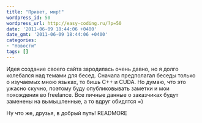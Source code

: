 ```yaml
---
title: "Привет, мир!"
wordpress_id: 50
wordpress_url: http://easy-coding.ru/?p=50
date: '2011-06-09 18:44:06 +0400'
date_gmt: '2011-06-09 18:44:06 +0400'
categories:
- "Новости"
tags: []
---
```

Идея создание своего сайта зародилась очень давно, но я долго колебался над темами для бесед. Сначала предполагал беседы только о изучаемых мною языках, то бишь С++ и CUDA. Но думаю, что это ужасно скучно, поэтому буду опубликовывать заметки и мои похождения во freelance. Все личные данные о заказчиках будут заменены на вымышленные, а то вдруг обидятся =)

Ну что же, друзья, в добрый путь!
READMORE
